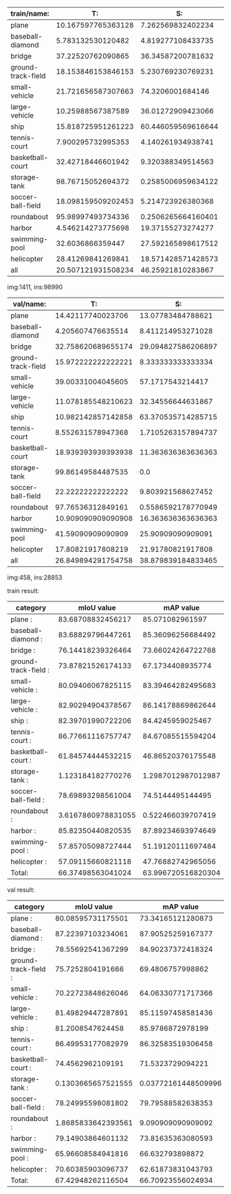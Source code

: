 | train/name:            | T:                     | S:                     | M:                     | L:                     | Total |                 
| - | - | - | - | - | - |
| plane                  | 10.167597765363128     | 7.262569832402234      | 57.268777157045314     | 25.301055245189325     | 8055 |
| baseball-diamond       | 5.783132530120482      | 4.819277108433735      | 51.80722891566265      | 37.59036144578313      | 415 |
| bridge                 | 37.22520762090865      | 36.34587200781632      | 23.790913531998047     | 2.638006839276991      | 2047 |
| ground-track-field     | 18.153846153846153     | 5.230769230769231      | 27.076923076923077     | 49.53846153846154      | 325 |
| small-vehicle          | 21.721656587307663     | 74.3206001684146       | 3.957743244277731      | 0.0                    | 26126 |
| large-vehicle          | 10.25988567387589      | 36.01272909423066      | 53.72738523189345      | 0.0                    | 16969 |
| ship                   | 15.818725951261223     | 60.446059569616644     | 22.598688898389625     | 1.1365255807325068     | 28068 |
| tennis-court           | 7.900295732995353      | 4.140261934938741      | 35.868187579214194     | 52.09125475285171      | 2367 |
| basketball-court       | 32.42718446601942      | 9.320388349514563      | 27.766990291262136     | 30.485436893203882     | 515 |
| storage-tank           | 98.76715052694372      | 0.2585006959634122     | 0.914694770332074      | 0.059654006760787436   | 5029 |
| soccer-ball-field      | 18.098159509202453     | 5.214723926380368      | 16.87116564417178      | 59.8159509202454       | 326 |
| roundabout             | 95.98997493734336      | 0.2506265664160401     | 3.2581453634085213     | 0.5012531328320802     | 399 |
| harbor                 | 4.546214273775698      | 19.37155273274277      | 48.11967240514792      | 27.962560588333613     | 5983 |
| swimming-pool          | 32.6036866359447       | 27.592165898617512     | 37.154377880184335     | 2.6497695852534564     | 1736 |
| helicopter             | 28.41269841269841      | 18.571428571428573     | 46.03174603174603      | 6.984126984126984      | 630 |
| all                    | 20.507121931508234     | 46.25921810283867      | 27.090615213657944     | 6.143044751995151      | 98990 |

img:1411, ins:98990

| val/name:              | T:                     | S:                     | M:                     | L:                     | Total |                 
| - | - | - | - | - | - |
| plane                  | 14.42117740023706      | 13.07783484788621      | 39.70762544448834      | 32.793362307388385     | 2531 |
| baseball-diamond       | 4.205607476635514      | 8.411214953271028      | 60.2803738317757       | 27.102803738317757     | 214 |
| bridge                 | 32.758620689655174     | 29.094827586206897     | 33.4051724137931       | 4.741379310344827      | 464 |
| ground-track-field     | 15.972222222222221     | 8.333333333333334      | 25.0                   | 50.69444444444444      | 144 |
| small-vehicle          | 39.00331004045605      | 57.1717543214417       | 3.8249356381022435     | 0.0                    | 5438 |
| large-vehicle          | 11.078185548210623     | 32.34556644631867      | 56.57624800547071      | 0.0                    | 4387 |
| ship                   | 10.982142857142858     | 63.370535714285715     | 24.720982142857142     | 0.9263392857142857     | 8960 |
| tennis-court           | 8.552631578947368      | 1.7105263157894737     | 43.81578947368421      | 45.921052631578945     | 760 |
| basketball-court       | 18.939393939393938     | 11.363636363636363     | 37.878787878787875     | 31.818181818181817     | 132 |
| storage-tank           | 99.86149584487535      | 0.0                    | 0.13850415512465375    | 0.0                    | 2888 |
| soccer-ball-field      | 22.22222222222222      | 9.803921568627452      | 16.99346405228758      | 50.98039215686274      | 153 |
| roundabout             | 97.76536312849161      | 0.5586592178770949     | 1.1173184357541899     | 0.5586592178770949     | 179 |
| harbor                 | 10.909090909090908     | 16.363636363636363     | 44.5933014354067       | 28.13397129186603      | 2090 |
| swimming-pool          | 41.59090909090909      | 25.90909090909091      | 31.136363636363637     | 1.3636363636363635     | 440 |
| helicopter             | 17.80821917808219      | 21.91780821917808      | 27.397260273972602     | 32.87671232876713      | 73 |
| all                    | 26.849894291754758     | 38.879839184833465     | 26.80483831837244      | 7.465428205039338      | 28853 |

img:458, ins:28853

train result:

| category | mIoU value | mAP value |
| - | - | - |
| plane : |                  83.68708832456217  | 85.071082961597  |
| baseball-diamond : |       83.68829796447261  | 85.36096256684492  |
| bridge : |                 76.14418239326464  | 73.66024264722768  |
| ground-track-field : |     73.87821526174133  | 67.1734408935774  |
| small-vehicle : |          80.09406067825115  | 83.39464282495683  |
| large-vehicle : |          82.90294904378567  | 86.14178869862644  |
| ship : |                   82.39701990722206  | 84.4245959025467  |
| tennis-court : |           86.77661116757747  | 84.67085515594204  |
| basketball-court : |       61.84574444532215  | 46.86520376175548  |
| storage-tank : |           1.123184182770276  | 1.2987012987012987  |
| soccer-ball-field : |      78.69893298561004  | 74.5144495144495  |
| roundabout : |             3.6167860978831055  | 0.522466039707419  |
| harbor : |                 85.82350440820535  | 87.89234693974649  |
| swimming-pool : |          57.85705098727444  | 51.19120111697484  |
| helicopter : |             57.09115660821118  | 47.76882742965056  |
| Total: |                   66.37498563041024  | 63.996720516820304  |

val result:

| category | mIoU value | mAP value |
| - | - | - |
| plane : |                  80.08595731175501  | 73.34165121280873  |
| baseball-diamond : |       87.22397103234061  | 87.90525259167377  |
| bridge : |                 78.55692541367299  | 84.90237372418324  |
| ground-track-field : |     75.7252804191666  | 69.4806757998862  |
| small-vehicle : |          70.22723848626046  | 64.06330771717366  |
| large-vehicle : |          81.49829447287891  | 85.11597458581436  |
| ship : |                   81.2008547624458  | 85.9786872978199  |
| tennis-court : |           86.49953177082979  | 86.32583519306458  |
| basketball-court : |       74.4562962109191  | 71.5323729094221  |
| storage-tank : |           0.1303665657521555  | 0.03772161448509996  |
| soccer-ball-field : |      78.24995598081802  | 79.79588582638353  |
| roundabout : |             1.8685833642393561  | 9.090909090909092  |
| harbor : |                 79.14903864601132  | 73.81635363080593  |
| swimming-pool : |          65.96608584941816  | 66.632793898872  |
| helicopter : |             70.60385903096737  | 62.61873831043793  |
| Total: |                   67.42948262116504  | 66.70923556024934  |
